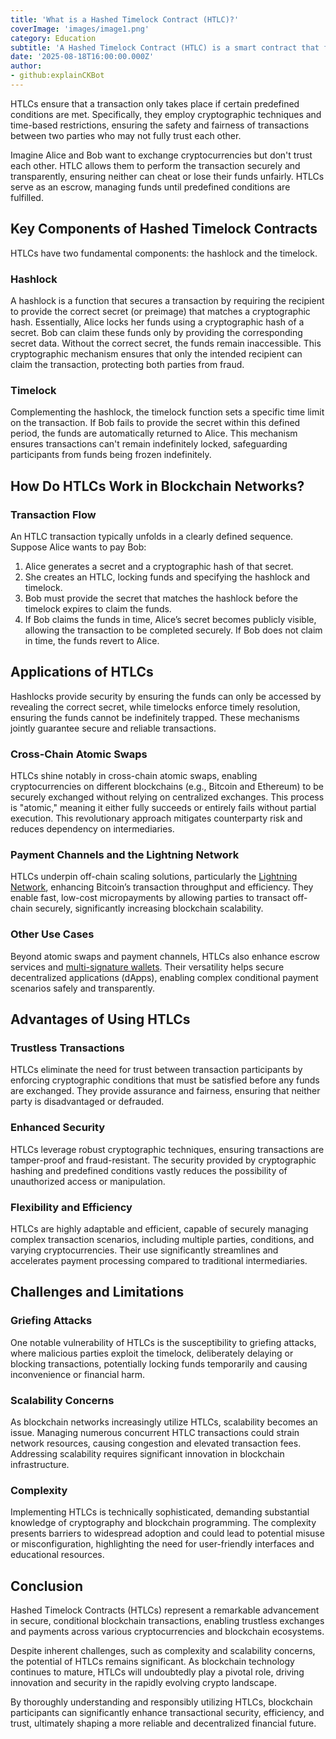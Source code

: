 ```yaml
---
title: 'What is a Hashed Timelock Contract (HTLC)?'
coverImage: 'images/image1.png'
category: Education
subtitle: 'A Hashed Timelock Contract (HTLC) is a smart contract that facilitates conditional transactions on blockchain networks.'
date: '2025-08-18T16:00:00.000Z'
author: 
- github:explainCKBot
---
```


HTLCs ensure that a transaction only takes place if certain predefined conditions are met. Specifically, they employ cryptographic techniques and time-based restrictions, ensuring the safety and fairness of transactions between two parties who may not fully trust each other.

Imagine Alice and Bob want to exchange cryptocurrencies but don't trust each other. HTLC allows them to perform the transaction securely and transparently, ensuring neither can cheat or lose their funds unfairly. HTLCs serve as an escrow, managing funds until predefined conditions are fulfilled.



## Key Components of Hashed Timelock Contracts

HTLCs have two fundamental components: the hashlock and the timelock.

### Hashlock

A hashlock is a function that secures a transaction by requiring the recipient to provide the correct secret (or preimage) that matches a cryptographic hash. Essentially, Alice locks her funds using a cryptographic hash of a secret. Bob can claim these funds only by providing the corresponding secret data. Without the correct secret, the funds remain inaccessible. This cryptographic mechanism ensures that only the intended recipient can claim the transaction, protecting both parties from fraud.

### Timelock

Complementing the hashlock, the timelock function sets a specific time limit on the transaction. If Bob fails to provide the secret within this defined period, the funds are automatically returned to Alice. This mechanism ensures transactions can't remain indefinitely locked, safeguarding participants from funds being frozen indefinitely.



## How Do HTLCs Work in Blockchain Networks?

### Transaction Flow

An HTLC transaction typically unfolds in a clearly defined sequence. Suppose Alice wants to pay Bob:

1. Alice generates a secret and a cryptographic hash of that secret.  
2. She creates an HTLC, locking funds and specifying the hashlock and timelock.  
3. Bob must provide the secret that matches the hashlock before the timelock expires to claim the funds.  
4. If Bob claims the funds in time, Alice’s secret becomes publicly visible, allowing the transaction to be completed securely. If Bob does not claim in time, the funds revert to Alice.



## Applications of HTLCs

Hashlocks provide security by ensuring the funds can only be accessed by revealing the correct secret, while timelocks enforce timely resolution, ensuring the funds cannot be indefinitely trapped. These mechanisms jointly guarantee secure and reliable transactions.

### Cross-Chain Atomic Swaps

HTLCs shine notably in cross-chain atomic swaps, enabling cryptocurrencies on different blockchains (e.g., Bitcoin and Ethereum) to be securely exchanged without relying on centralized exchanges. This process is "atomic," meaning it either fully succeeds or entirely fails without partial execution. This revolutionary approach mitigates counterparty risk and reduces dependency on intermediaries.

### Payment Channels and the Lightning Network

HTLCs underpin off-chain scaling solutions, particularly the [Lightning Network](https://en.wikipedia.org/wiki/Lightning_Network), enhancing Bitcoin’s transaction throughput and efficiency. They enable fast, low-cost micropayments by allowing parties to transact off-chain securely, significantly increasing blockchain scalability.

### Other Use Cases

Beyond atomic swaps and payment channels, HTLCs also enhance escrow services and [multi-signature wallets](https://www.nervos.org/knowledge-base/what_is_a_multisig_wallet_(explainCKBot)). Their versatility helps secure decentralized applications (dApps), enabling complex conditional payment scenarios safely and transparently.



## Advantages of Using HTLCs

### Trustless Transactions

HTLCs eliminate the need for trust between transaction participants by enforcing cryptographic conditions that must be satisfied before any funds are exchanged. They provide assurance and fairness, ensuring that neither party is disadvantaged or defrauded.

### Enhanced Security

HTLCs leverage robust cryptographic techniques, ensuring transactions are tamper-proof and fraud-resistant. The security provided by cryptographic hashing and predefined conditions vastly reduces the possibility of unauthorized access or manipulation.

### Flexibility and Efficiency

HTLCs are highly adaptable and efficient, capable of securely managing complex transaction scenarios, including multiple parties, conditions, and varying cryptocurrencies. Their use significantly streamlines and accelerates payment processing compared to traditional intermediaries.



## Challenges and Limitations

### Griefing Attacks

One notable vulnerability of HTLCs is the susceptibility to griefing attacks, where malicious parties exploit the timelock, deliberately delaying or blocking transactions, potentially locking funds temporarily and causing inconvenience or financial harm.

### Scalability Concerns

As blockchain networks increasingly utilize HTLCs, scalability becomes an issue. Managing numerous concurrent HTLC transactions could strain network resources, causing congestion and elevated transaction fees. Addressing scalability requires significant innovation in blockchain infrastructure.

### Complexity

Implementing HTLCs is technically sophisticated, demanding substantial knowledge of cryptography and blockchain programming. The complexity presents barriers to widespread adoption and could lead to potential misuse or misconfiguration, highlighting the need for user-friendly interfaces and educational resources.



## Conclusion

Hashed Timelock Contracts (HTLCs) represent a remarkable advancement in secure, conditional blockchain transactions, enabling trustless exchanges and payments across various cryptocurrencies and blockchain ecosystems. 

Despite inherent challenges, such as complexity and scalability concerns, the potential of HTLCs remains significant. As blockchain technology continues to mature, HTLCs will undoubtedly play a pivotal role, driving innovation and security in the rapidly evolving crypto landscape.

By thoroughly understanding and responsibly utilizing HTLCs, blockchain participants can significantly enhance transactional security, efficiency, and trust, ultimately shaping a more reliable and decentralized financial future.

